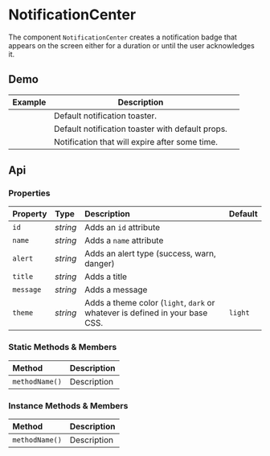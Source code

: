 # NotificationCenter
The component `NotificationCenter` creates a notification badge that appears on the screen either for a duration or until the user acknowledges it.

## Demo

<notification-center></notification-center>

<table class="example">
  <thead>
    <tr>
      <th>Example</th>
      <th>Description</th>
      <th></th>
    </tr>
  </thead>
  <tbody>
    <tr>
      <td>
        <input-button id="toaster-link-1" value="Notify Me"></input-button>
      </td>
      <td>Default notification toaster.</td>
      <td>
        <icon-container src="./sprite.svg#code">
        </icon-container>
      </td>
    </tr>
    <tr>
      <td>
        <input-button id="toaster-link-2" value="Success"></input-button>
        <input-button id="toaster-link-3" value="Warning"></input-button>
        <input-button id="toaster-link-4" value="Danger"></input-button>
        <input-button id="toaster-link-5" value="Info"></input-button>
      </td>
      <td>Default notification toaster with default props.</td>
      <td>
        <icon-container src="./sprite.svg#code"></icon-container>
      </td>
    </tr>
    <tr>
      <td>
        <input-button id="toaster-link-6" value="Self Close"></input-button>
      </td>
      <td>Notification that will expire after some time.</td>
      <td>
        <icon-container src="./sprite.svg#code"></icon-container>
      </td>
    </tr>
  </tbody>
</table>

<script>
  const toaster = document.getElementsByTagName('notification-center')[0]

  const toasterLink1 = document.getElementById('toaster-link-1')
  toasterLink1.addEventListener('click', e => {
    toaster.create({ message: 'Hello, World', title: 'Greetings' })
  })

  const toasterLink2 = document.getElementById('toaster-link-2')
  toasterLink2.addEventListener('click', e => {
    toaster.create({
      type: 'success'
    })
  })

  const toasterLink3 = document.getElementById('toaster-link-3')
  toasterLink3.addEventListener('click', e => {
    toaster.create({
      type: 'warning'
    })
  })

  const toasterLink4 = document.getElementById('toaster-link-4')
  toasterLink4.addEventListener('click', e => {
    toaster.create({
      type: 'danger'
    })
  })

  const toasterLink5 = document.getElementById('toaster-link-5')
  toasterLink5.addEventListener('click', e => {
    toaster.create({
      type: 'info'
    })
  })

  const toasterLink6 = document.getElementById('toaster-link-6')
  toasterLink6.addEventListener('click', e => {
    toaster.create({
      message: 'Will self destruct in 3 seconds',
      title: 'Howdy',
      duration: 3e3
    })
  })
</script>

## Api

### Properties

| Property | Type | Description | Default |
| :--- | :--- | :--- | :--- |
| `id` | *string* | Adds an `id` attribute |  |
| `name` | *string* | Adds a `name` attribute |  |
| `alert` | *string* | Adds an alert type (success, warn, danger) |  |
| `title` | *string* | Adds a title |  |
| `message` | *string* | Adds a message |  |
| `theme` | *string* | Adds a theme color (`light`, `dark` or whatever is defined in your base CSS. | `light` |

### Static Methods & Members

| Method | Description |
| :--- | :--- |
| `methodName()` | Description |

### Instance Methods & Members

| Method | Description |
| :--- | :--- |
| `methodName()` | Description |
